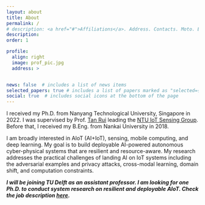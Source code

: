 ```yaml
---
layout: about
title: About
permalink: /
# description: <a href="#">Affiliations</a>. Address. Contacts. Moto. Etc.
description: 
order: 1

profile:
  align: right
  image: prof_pic.jpg
  address: >


news: false  # includes a list of news items
selected_papers: true # includes a list of papers marked as "selected={true}"
social: true  # includes social icons at the bottom of the page
---
```


<!-- Write your biography here. Tell the world about yourself. Link to your favorite [subreddit](http://reddit.com){:target="\_blank"}. You can put a picture in, too. The code is already in, just name your picture `prof_pic.jpg` and put it in the `img/` folder.

Put your address / P.O. box / other info right below your picture. You can also disable any these elements by editing `profile` property of the YAML header of your `_pages/about.md`. Edit `_bibliography/papers.bib` and Jekyll will render your [publications page](/al-folio/publications/) automatically.

Link to your social media connections, too. This theme is set up to use [Font Awesome icons](http://fortawesome.github.io/Font-Awesome/){:target="\_blank"} and [Academicons](https://jpswalsh.github.io/academicons/){:target="\_blank"}, like the ones below. Add your Facebook, Twitter, LinkedIn, Google Scholar, or just disable all of them. -->

I received my Ph.D. from Nanyang Technological University, Singapore in 2022. I was supervised by Prof. [Tan Rui](https://personal.ntu.edu.sg/tanrui/) leading the [NTU IoT Sensing Group](https://ntuiot.xyz/). Before that, I received my B.Eng. from Nankai University in 2018.

I am broadly interested in AIoT (AI+IoT), sensing, mobile computing, and deep learning. My goal is to build deployable AI-powered autonomous cyber-physical systems that are resilient and resource-aware. My research addresses the practical challenges of landing AI on IoT systems including the adversarial examples and privacy attacks, cross-modal learning, domain shift, and computation constraints.

***I will be joining TU Delft as an assistant professor. I am looking for one Ph.D. to conduct system research on resilient and deployable AIoT. Check the job description [here](https://song-qun.github.io/opening/).***

<!-- My research interests also include exploiting physical knowledge to advance the learning process on embedded devices and developing privacy-preserved AIoT systems. -->